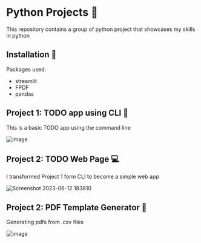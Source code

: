 
# Python Projects 🐍

This repository contains a group of python project that showcases my skills in python

## Installation 🔽

Packages used:

- streamlit 
- FPDF
- pandas






    

## Project 1: TODO app using CLI 🦾


This is a basic TODO app using the command line

![image](https://github.com/hadysoufan/Python-Projects/assets/110059893/7cf6a524-f81b-49ff-bb03-a3de3b0b30fd)



## Project 2: TODO Web Page 💻


I transformed Project 1 form CLI to become a simple web app

![Screenshot 2023-06-12 183810](https://github.com/hadysoufan/Python-Projects/assets/110059893/1768dedb-1220-4b64-88d2-262d977bb074)

## Project 2: PDF Template Generator 📂


Generating pdfs from .csv files

![image](https://github.com/hadysoufan/Python-Projects/assets/110059893/8cc97975-42ee-4fd1-93be-a1da3ccba80d)



